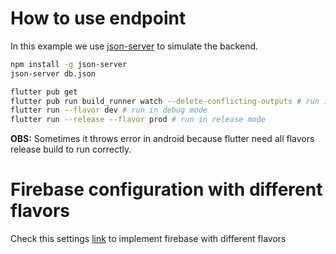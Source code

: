 # How to use endpoint  

In this example we use [json-server](https://www.npmjs.com/package/json-server) to simulate the backend.

```sh
npm install -g json-server
json-server db.json
```

```sh
flutter pub get
flutter pub run build_runner watch --delete-conflicting-outputs # run in diffent tab
flutter run --flavor dev # run in debug mode
flutter run --release --flavor prod # run in release mode
```

**OBS:** Sometimes it throws error in android because flutter need all flavors release build to run correctly.


# Firebase configuration with different flavors

Check this settings [link](https://pub.dev/packages/flutter_flavorizr#google-firebase) to implement firebase with different flavors
